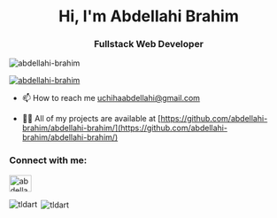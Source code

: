<h1 align="center">Hi, I'm Abdellahi Brahim</h1>
<h3 align="center">Fullstack Web Developer</h3>

<p align="left"> <img src="https://komarev.com/ghpvc/?username=abdellahi-brahim&label=Profile%20views&color=0e75b6&style=flat" alt="abdellahi-brahim" /> </p>

<p align="left"> <a href="https://github.com/ryo-ma/github-profile-trophy"><img src="https://github-profile-trophy.vercel.app/?username=abdellahi-brahim" alt="abdellahi-brahim" /></a> </p>

- 📫 How to reach me [uchihaabdellahi@gmail.com](uchihaabdellahi@gmail.com)

- 👨‍💻 All of my projects are available at [https://github.com/abdellahi-brahim/abdellahi-brahim/](https://github.com/abdellahi-brahim/abdellahi-brahim/)

<h3 align="left">Connect with me:</h3>
<p align="left">
<a href="https://www.linkedin.com/in/abdellahi-brahim-7445a0176/" target="blank"><img align="center" src="https://raw.githubusercontent.com/rahuldkjain/github-profile-readme-generator/master/src/images/icons/Social/linked-in-alt.svg" alt="abdellahi-brahim" height="30" width="40" /></a>
</p>

<p><img align="left" src="https://github-readme-stats.vercel.app/api/top-langs?username=tldart&show_icons=true&locale=en&layout=compact" alt="tldart" /></p>

<p>&nbsp;<img align="center" src="https://github-readme-stats.vercel.app/api?username=abdellahi-brahim&show_icons=true&locale=en" alt="tldart" /></p>

